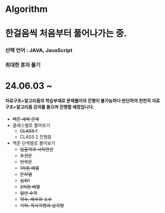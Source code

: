 # Algorithm
# 한걸음씩 처음부터 풀어나가는 중.
### 선택 언어 : JAVA, JavaScript
### 최대한 혼자 풀기
# 24.06.03 ~ 
#### 자료구조+알고리즘의 학습부재로 문제풀이의 진행이 불가능하다 판단하여 천천히 자료구조+알고리즘 강의를 들으며 진행할 예정입니다.

- ~~백준 새싹 문제~~
- 클래스별로 풀어보기 
  - ~~CLASS 1~~
  - CLASS 2 진행중
- 백준 단계별로 풀어보기
  - ~~입출력과 사칙연산~~
  - ~~조건문~~
  - ~~반복문~~
  - ~~1차원 배열~~
  - ~~문자열~~
  - ~~심화1~~
  - ~~2차원 배열~~
  - ~~일반 수학~~
  - ~~약수, 배수와 소수~~
  - ~~기하: 직사각형과 삼각형~~

